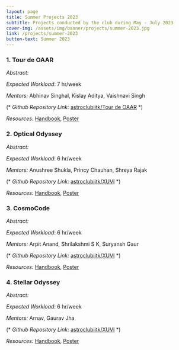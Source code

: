 ```yaml
---
layout: page
title: Summer Projects 2023
subtitle: Projects conducted by the club during May - July 2023
cover-img: /assets/img/banner/projects/summer-2023.jpg
link: /projects/summer-2023
button-text: Summer 2023
---
```


### 1. Tour de OAAR

*Abstract:*

_Expected Workload_: 7 hr/week

_Mentors:_ Abhinav Singhal, Kislay Aditya, Vaishnavi Singh

(* *Github Repository Link:*  [astroclubiitk/Tour de OAAR](https://github.com/astroclubiitk/Tour-de-OAAR-2023) *)

_Resources:_ <a href="/assets/docs/projects/2023/Tour_de_OAAR/Handbook.pdf" target="_blank">Handbook</a>, <a href="/assets/docs/projects/2023/Tour_de_OAAR/Poster.pdf" target="_blank">Poster</a>

### 2. Optical Odyssey

*Abstract:*

_Expected Workload_: 6 hr/week

_Mentors:_ Anushree Shukla, Princy Chauhan, Shreya Rajak

(* *Github Repository Link:*  [astroclubiitk/XUVI](https://github.com/astroclubiitk/XUVI) *)

_Resources:_ <a href="/assets/docs/projects/2023/Optical_Odyssey/Handbook.pdf" target="_blank">Handbook</a>, <a href="/assets/docs/projects/2023/Optical_Odyssey/Poster.pdf" target="_blank">Poster</a>

### 3. CosmoCode

*Abstract:* 

_Expected Workload_: 6 hr/week

_Mentors:_ Arpit Anand, Shrilakshmi S K, Suryansh Gaur

(* *Github Repository Link:*  [astroclubiitk/XUVI](https://github.com/astroclubiitk/XUVI) *)

_Resources:_ <a href="/assets/docs/projects/2023/CosmoCode/Handbook.pdf" target="_blank">Handbook</a>, <a href="/assets/docs/projects/2023/CosmoCode/Poster.pdf" target="_blank">Poster</a>

### 4. Stellar Odyssey

*Abstract:*

_Expected Workload_: 6 hr/week

_Mentors:_ Arnav, Gaurav Jha

(* *Github Repository Link:*  [astroclubiitk/XUVI](https://github.com/astroclubiitk/XUVI) *)

_Resources:_ <a href="/assets/docs/projects/2023/CosmoCode/Handbook.pdf" target="_blank">Handbook</a>, <a href="/assets/docs/projects/2023/Stellar_Odyssey/Poster.pdf" target="_blank">Poster</a>
